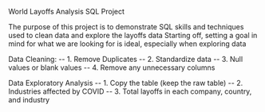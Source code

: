 World Layoffs Analysis SQL Project

The purpose of this  project is to demonstrate SQL skills and techniques used to clean data and explore the layoffs data
Starting off, setting a goal in mind for what we are looking for is ideal, especially when exploring data

Data Cleaning:
-- 1. Remove Duplicates
-- 2. Standardize data
-- 3. Null values or blank values
-- 4. Remove any unnecessary columns


Data Exploratory Analysis
-- 1. Copy the table (keep the raw table)
-- 2. Industries affected by COVID
-- 3. Total layoffs in each company, country, and industry

